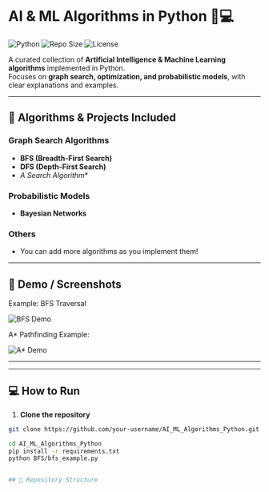 # AI & ML Algorithms in Python 🧠💻

![Python](https://img.shields.io/badge/Python-3.11-blue?logo=python&logoColor=white)
![Repo Size](https://img.shields.io/github/repo-size/your-username/AI_ML_Algorithms_Python)
![License](https://img.shields.io/badge/License-MIT-green)

A curated collection of **Artificial Intelligence & Machine Learning algorithms** implemented in Python.  
Focuses on **graph search, optimization, and probabilistic models**, with clear explanations and examples.

---

## 🚀 Algorithms & Projects Included

### Graph Search Algorithms
- **BFS (Breadth-First Search)**
- **DFS (Depth-First Search)**
- **A* Search Algorithm**

### Probabilistic Models
- **Bayesian Networks**

### Others
- You can add more algorithms as you implement them!

---

## 🎨 Demo / Screenshots

<!-- You can add GIFs or images to showcase how your algorithms work -->

Example: BFS Traversal

![BFS Demo](https://media.giphy.com/media/your-gif-link/giphy.gif)

A* Pathfinding Example:

![A* Demo](https://media.giphy.com/media/your-gif-link/giphy.gif)

---

---

## 💻 How to Run

1. **Clone the repository**
```bash
git clone https://github.com/your-username/AI_ML_Algorithms_Python.git

cd AI_ML_Algorithms_Python
pip install -r requirements.txt
python BFS/bfs_example.py


## 📂 Repository Structure

